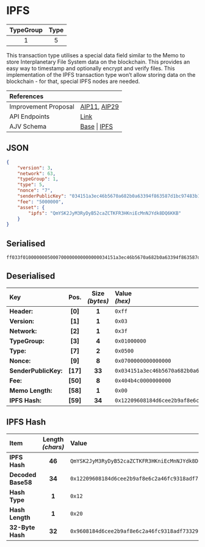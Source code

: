 
# IPFS

| TypeGroup | Type  |
| :-------: | :---: |
|     1     |   5   |

This transaction type utilises a special data field similar to the Memo to store Interplanetary File System data on the blockchain. This provides an easy way to timestamp and optionally encrypt and verify files. This implementation of the IPFS transaction type won’t allow storing data on the blockchain - for that, special IPFS nodes are needed.

| References           |                                                                                                                                                                                                                                          |
| :------------------- | :--------------------------------------------------------------------------------------------------------------------------------------------------------------------------------------------------------------------------------------- |
| Improvement Proposal | [AIP11](https://github.com/ArkEcosystem/AIPs/blob/master/AIPS/aip-11.md), [AIP29](https://github.com/ArkEcosystem/AIPs/blob/master/AIPS/aip-29.md)                                                                                       |
| API Endpoints        | [Link](https://api.solar.org/#/Transactions)                                                                                                                                                                                             |
| AJV Schema           | [Base](https://github.com/Solar-network/core/blob/main/packages/crypto/src/transactions/types/schemas.ts#L17-L46) \| [IPFS](https://github.com/Solar-network/core/blob/main/packages/crypto/src/transactions/types/schemas.ts#L246-L264) |

## JSON

```json
{
    "version": 3,
    "network": 63,
    "typeGroup": 1,
    "type": 5,
    "nonce": "7",
    "senderPublicKey": "034151a3ec46b5670a682b0a63394f863587d1bc97483b1b6c70eb58e7f0aed192",
    "fee": "5000000",
    "asset": {
        "ipfs": "QmYSK2JyM3RyDyB52caZCTKFR3HKniEcMnNJYdk8DQ6KKB"
    }
}
```

## Serialised

```shell
ff033f0100000005000700000000000000034151a3ec46b5670a682b0a63394f863587d1bc97483b1b6c70eb58e7f0aed192404b4c00000000000012209608184d6cee2b9af8e6c2a46fc9318adf73329aeb8a86cf8472829fff5bb89e
```

## Deserialised

| Key                  |   Pos.   | Size<br/>_(bytes)_ | Value<br/>_(hex)_                                                        |
| :------------------- | :------: | :----------------: | :----------------------------------------------------------------------- |
| **Header:**          | **[0]**  |       **1**        | `0xff`                                                                   |
| **Version:**         | **[1]**  |       **1**        | `0x03`                                                                   |
| **Network:**         | **[2]**  |       **1**        | `0x3f`                                                                   |
| **TypeGroup:**       | **[3]**  |       **4**        | `0x01000000`                                                             |
| **Type:**            | **[7]**  |       **2**        | `0x0500`                                                                 |
| **Nonce:**           | **[9]**  |       **8**        | `0x0700000000000000`                                                     |
| **SenderPublicKey:** | **[17]** |       **33**       | `0x034151a3ec46b5670a682b0a63394f863587d1bc97483b1b6c70eb58e7f0aed192`   |
| **Fee:**             | **[50]** |       **8**        | `0x404b4c0000000000`                                                     |
| **Memo Length:**     | **[58]** |       **1**        | `0x00`                                                                   |
| **IPFS Hash:**       | **[59]** |       **34**       | `0x12209608184d6cee2b9af8e6c2a46fc9318adf73329aeb8a86cf8472829fff5bb89e` |

## IPFS Hash

| Item               | Length<br/>_(chars)_ | Value                                                                    |
| :----------------- | :------------------: | :----------------------------------------------------------------------- |
| **IPFS Hash**      |        **46**        | `QmYSK2JyM3RyDyB52caZCTKFR3HKniEcMnNJYdk8DQ6KKB`                         |
| **Decoded Base58** |        **34**        | `0x12209608184d6cee2b9af8e6c2a46fc9318adf73329aeb8a86cf8472829fff5bb89e` |
| **Hash Type**      |        **1**         | `0x12`                                                                   |
| **Hash Length**    |        **1**         | `0x20`                                                                   |
| **32-Byte Hash**   |        **32**        | `0x9608184d6cee2b9af8e6c2a46fc9318adf73329aeb8a86cf8472829fff5bb89e`     |
